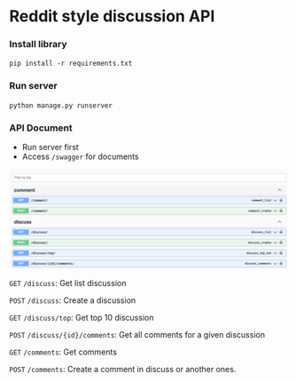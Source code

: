# Reddit style discussion API

### Install library

```
pip install -r requirements.txt
```

### Run server

```
python manage.py runserver
```

### API Document

- Run server first
- Access `/swagger` for documents

![alt document](resources/documents.png)

`GET` `/discuss`: Get list discussion

`POST` `/discuss`: Create a discussion

`GET` `/discuss/top`: Get top 10 discussion

`POST` `/discuss/{id}/comments`: Get all comments for a given discussion

`GET` `/comments`: Get comments

`POST` `/comments`: Create a comment in discuss or another ones.





